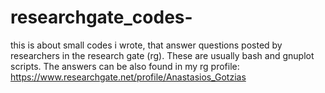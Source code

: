 # researchgate_codes-
this is about small codes i wrote, that answer questions posted by researchers in the research gate (rg).
These are usually bash and gnuplot scripts.
The answers can be also found in my rg profile: 
https://www.researchgate.net/profile/Anastasios_Gotzias 
